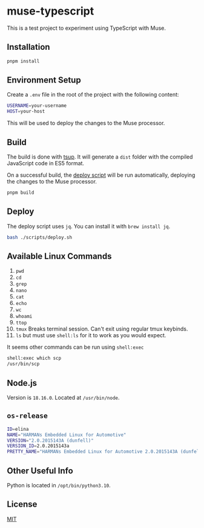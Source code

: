 # muse-typescript

This is a test project to experiment using TypeScript with Muse.

## Installation

```bash
pnpm install
```

## Environment Setup

Create a `.env` file in the root of the project with the following content:

```bash
USERNAME=your-username
HOST=your-host
```

This will be used to deploy the changes to the Muse processor.

## Build

The build is done with [tsup](https://tsup.egoist.dev/). It will generate a `dist` folder with the compiled JavaScript code in ES5 format.

On a successful build, the [deploy script](./scripts/deploy.sh) will be run automatically, deploying the changes to the Muse processor.

```bash
pnpm build
```

## Deploy

The deploy script uses `jq`. You can install it with `brew install jq`.

```bash
bash ./scripts/deploy.sh
```

## Available Linux Commands

1. `pwd`
2. `cd`
3. `grep`
4. `nano`
5. `cat`
6. `echo`
7. `wc`
8. `whoami`
9. `ttop`
10. `tmux` Breaks terminal session. Can't exit using regular tmux keybinds.
11. `ls` but must use `shell:ls` for it to work as you would expect.

It seems other commands can be run using `shell:exec`

```bash
shell:exec which scp
/usr/bin/scp
```

## Node.js

Version is `18.16.0`.
Located at `/usr/bin/node`.

## `os-release`

```bash
ID=elina
NAME="HARMANs Embedded Linux for Automotive"
VERSION="2.0.2015143A (dunfell)"
VERSION_ID=2.0.2015143a
PRETTY_NAME="HARMANs Embedded Linux for Automotive 2.0.2015143A (dunfell)"
```

## Other Useful Info

Python is located in `/opt/bin/python3.10`.

## License

[MIT](./LICENSE)

```

```
